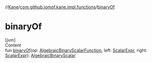 //[Kane](../index.md)/[com.github.jomof.kane.impl.functions](index.md)/[binaryOf](binary-of.md)



# binaryOf  
[jvm]  
Content  
fun [binaryOf](binary-of.md)(op: [AlgebraicBinaryScalarFunction](-algebraic-binary-scalar-function/index.md), left: [ScalarExpr](../com.github.jomof.kane.impl/-scalar-expr/index.md), right: [ScalarExpr](../com.github.jomof.kane.impl/-scalar-expr/index.md)): [AlgebraicBinaryScalar](-algebraic-binary-scalar/index.md)  



